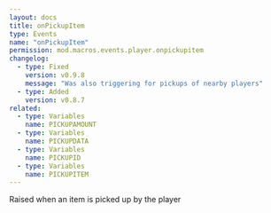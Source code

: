 ```yaml
---
layout: docs
title: onPickupItem
type: Events
name: "onPickupItem"
permission: mod.macros.events.player.onpickupitem
changelog:
  - type: Fixed
    version: v0.9.8
    message: "Was also triggering for pickups of nearby players"
  - type: Added
    version: v0.8.7
related:
  - type: Variables
    name: PICKUPAMOUNT
  - type: Variables
    name: PICKUPDATA
  - type: Variables
    name: PICKUPID
  - type: Variables
    name: PICKUPITEM
---
```

Raised when an item is picked up by the player
